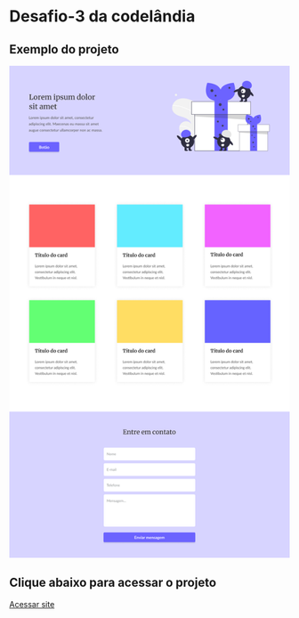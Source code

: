 # Desafio-3 da codelândia

## Exemplo do projeto
<img src="image/One page - Home.png" alt="exemplo">

## Clique abaixo para acessar o projeto
<a href="https://kaykes8.github.io/Desafio-3/" target="_blank">Acessar site</a>